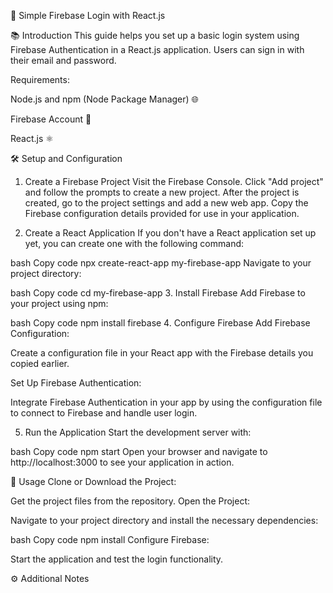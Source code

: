 🚀 Simple Firebase Login with React.js

📚 Introduction
This guide helps you set up a basic login system using Firebase Authentication in a React.js application. Users can sign in with their email and password.

Requirements:

Node.js and npm (Node Package Manager) 🌐

Firebase Account 🔑

React.js ⚛️

🛠️ Setup and Configuration

1. Create a Firebase Project
Visit the Firebase Console.
Click "Add project" and follow the prompts to create a new project.
After the project is created, go to the project settings and add a new web app.
Copy the Firebase configuration details provided for use in your application.

3. Create a React Application
If you don't have a React application set up yet, you can create one with the following command:

bash
Copy code
npx create-react-app my-firebase-app
Navigate to your project directory:

bash
Copy code
cd my-firebase-app
3. Install Firebase
Add Firebase to your project using npm:

bash
Copy code
npm install firebase
4. Configure Firebase
Add Firebase Configuration:

Create a configuration file in your React app with the Firebase details you copied earlier.

Set Up Firebase Authentication:

Integrate Firebase Authentication in your app by using the configuration file to connect to Firebase and handle user login.

5. Run the Application
Start the development server with:

bash
Copy code
npm start
Open your browser and navigate to http://localhost:3000 to see your application in action.

🔄 Usage
Clone or Download the Project:

Get the project files from the repository.
Open the Project:

Navigate to your project directory and install the necessary dependencies:

bash
Copy code
npm install
Configure Firebase:


Start the application and test the login functionality.

⚙️ Additional Notes
